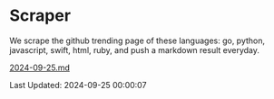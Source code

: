 # Scraper

We scrape the github trending page of these languages: go, python, javascript, swift, html, ruby, and push a markdown result everyday.

[2024-09-25.md](https://github.com/henson/Scraper/blob/master/2024-09-25.md)

Last Updated: 2024-09-25 00:00:07